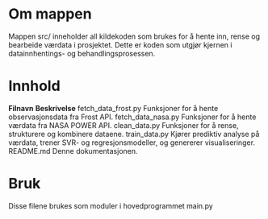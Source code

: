 # Om mappen

Mappen src/ inneholder all kildekoden som brukes for å hente inn, rense og bearbeide værdata i prosjektet. Dette er koden som utgjør kjernen i datainnhentings- og behandlingsprosessen. 


# Innhold 

**Filnavn**	            **Beskrivelse**
fetch_data_frost.py	    Funksjoner for å hente observasjonsdata fra Frost API.
fetch_data_nasa.py	    Funksjoner for å hente værdata fra NASA POWER API.
clean_data.py	        Funksjoner for å rense, strukturere og kombinere dataene.
train_data.py	        Kjører prediktiv analyse på værdata, trener SVR- og regresjonsmodeller, og genererer visualiseringer.
README.md	            Denne dokumentasjonen.


# Bruk

Disse filene brukes som moduler i hovedprogrammet main.py



